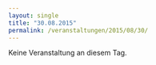 ```yaml
---
layout: single
title: "30.08.2015"
permalink: /veranstaltungen/2015/08/30/
---
```


Keine Veranstaltung an diesem Tag.
